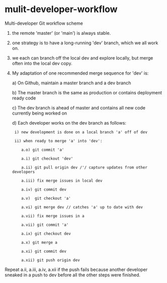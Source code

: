# mulit-developer-workflow
Multi-developer Git workflow scheme


1) the remote 'master' (or 'main') is always stable.
2) one strategy is to have a long-running 'dev' branch, which we all work on.
3) we each can branch off the local dev and explore locally, but merge often into the local dev copy.

4) My adaptation of one recommended merge sequence for 'dev' is:

    a) On Github, maintain a master branch and a dev branch

    b) The master branch is the same as production or contains deployment ready code

    c) The dev branch is ahead of master and contains all new code currently being worked on

    d) Each developer works on the dev branch as follows:

        i) new development is done on a local branch 'a' off of dev
    
        ii) when ready to merge 'a' into 'dev':
   
           a.o) git commit 'a'
        
           a.i) git checkout 'dev'
        
           a.ii) git pull origin dev /'/ capture updates from other developers
        
           a.iii) fix merge issues in local dev
        
           a.iv) git commit dev
        
           a.v)  git checkout 'a'
        
           a.vi) git merge dev // catches 'a' up to date with dev
        
           a.vii) fix merge issues in a
        
           a.vii) git commit 'a'
        
           a.ix) git checkout dev
        
           a.x) git merge a
        
           a.xi) git commit dev
        
           a.xii) git push origin dev

Repeat a.ii, a.iii, a.iv, a.xii if the push fails because another developer sneaked in a push to dev before all the other steps were finished.

